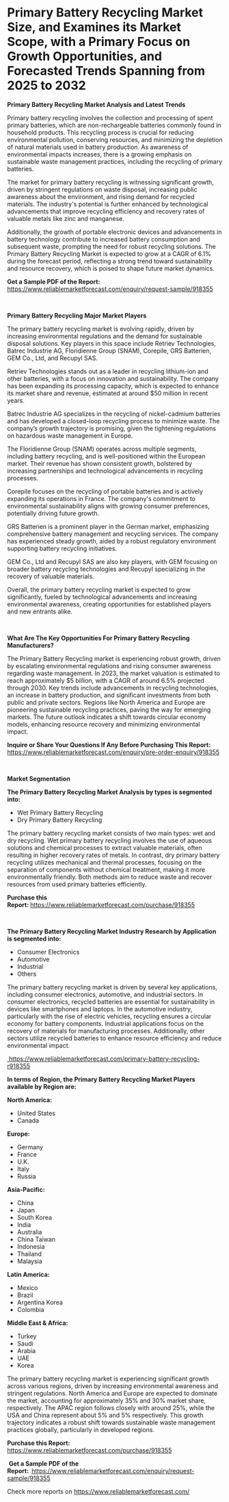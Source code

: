 <p><h1>Primary Battery Recycling Market Size, and Examines its Market Scope, with a Primary Focus on Growth Opportunities, and Forecasted Trends Spanning from 2025 to 2032</h1></p><p><strong>Primary Battery Recycling Market Analysis and Latest Trends</strong></p>
<p><p>Primary battery recycling involves the collection and processing of spent primary batteries, which are non-rechargeable batteries commonly found in household products. This recycling process is crucial for reducing environmental pollution, conserving resources, and minimizing the depletion of natural materials used in battery production. As awareness of environmental impacts increases, there is a growing emphasis on sustainable waste management practices, including the recycling of primary batteries.</p><p>The market for primary battery recycling is witnessing significant growth, driven by stringent regulations on waste disposal, increasing public awareness about the environment, and rising demand for recycled materials. The industry's potential is further enhanced by technological advancements that improve recycling efficiency and recovery rates of valuable metals like zinc and manganese.</p><p>Additionally, the growth of portable electronic devices and advancements in battery technology contribute to increased battery consumption and subsequent waste, prompting the need for robust recycling solutions. The Primary Battery Recycling Market is expected to grow at a CAGR of 6.1% during the forecast period, reflecting a strong trend toward sustainability and resource recovery, which is poised to shape future market dynamics.</p></p>
<p><strong>Get a Sample PDF of the Report:&nbsp;</strong> <a href="https://www.reliablemarketforecast.com/enquiry/request-sample/918355?utm_campaign=2325&utm_medium=2&utm_source=Github&utm_content=ia&utm_term=07032025&utm_id=primary-battery-recycling">https://www.reliablemarketforecast.com/enquiry/request-sample/918355</a></p>
<p>&nbsp;</p>
<p><strong>Primary Battery Recycling Major Market Players</strong></p>
<p><p>The primary battery recycling market is evolving rapidly, driven by increasing environmental regulations and the demand for sustainable disposal solutions. Key players in this space include Retriev Technologies, Batrec Industrie AG, Floridienne Group (SNAM), Corepile, GRS Batterien, GEM Co., Ltd, and Recupyl SAS.</p><p>Retriev Technologies stands out as a leader in recycling lithium-ion and other batteries, with a focus on innovation and sustainability. The company has been expanding its processing capacity, which is expected to enhance its market share and revenue, estimated at around $50 million in recent years. </p><p>Batrec Industrie AG specializes in the recycling of nickel-cadmium batteries and has developed a closed-loop recycling process to minimize waste. The company’s growth trajectory is promising, given the tightening regulations on hazardous waste management in Europe. </p><p>The Floridienne Group (SNAM) operates across multiple segments, including battery recycling, and is well-positioned within the European market. Their revenue has shown consistent growth, bolstered by increasing partnerships and technological advancements in recycling processes.</p><p>Corepile focuses on the recycling of portable batteries and is actively expanding its operations in France. The company's commitment to environmental sustainability aligns with growing consumer preferences, potentially driving future growth.</p><p>GRS Batterien is a prominent player in the German market, emphasizing comprehensive battery management and recycling services. The company has experienced steady growth, aided by a robust regulatory environment supporting battery recycling initiatives.</p><p>GEM Co., Ltd and Recupyl SAS are also key players, with GEM focusing on broader battery recycling technologies and Recupyl specializing in the recovery of valuable materials.</p><p>Overall, the primary battery recycling market is expected to grow significantly, fueled by technological advancements and increasing environmental awareness, creating opportunities for established players and new entrants alike.</p></p>
<p>&nbsp;</p>
<p><strong>What Are The Key Opportunities For Primary Battery Recycling Manufacturers?</strong></p>
<p><p>The Primary Battery Recycling market is experiencing robust growth, driven by escalating environmental regulations and rising consumer awareness regarding waste management. In 2023, the market valuation is estimated to reach approximately $5 billion, with a CAGR of around 6.5% projected through 2030. Key trends include advancements in recycling technologies, an increase in battery production, and significant investments from both public and private sectors. Regions like North America and Europe are pioneering sustainable recycling practices, paving the way for emerging markets. The future outlook indicates a shift towards circular economy models, enhancing resource recovery and minimizing environmental impact.</p></p>
<p><strong>Inquire or Share Your Questions If Any Before Purchasing This Report:</strong> <a href="https://www.reliablemarketforecast.com/enquiry/pre-order-enquiry/918355?utm_campaign=2325&utm_medium=2&utm_source=Github&utm_content=ia&utm_term=07032025&utm_id=primary-battery-recycling">https://www.reliablemarketforecast.com/enquiry/pre-order-enquiry/918355</a></p>
<p>&nbsp;</p>
<p><strong>Market Segmentation</strong></p>
<p><strong>The Primary Battery Recycling Market Analysis by types is segmented into:</strong></p>
<p><ul><li>Wet Primary Battery Recycling</li><li>Dry Primary Battery Recycling</li></ul></p>
<p><p>The primary battery recycling market consists of two main types: wet and dry recycling. Wet primary battery recycling involves the use of aqueous solutions and chemical processes to extract valuable materials, often resulting in higher recovery rates of metals. In contrast, dry primary battery recycling utilizes mechanical and thermal processes, focusing on the separation of components without chemical treatment, making it more environmentally friendly. Both methods aim to reduce waste and recover resources from used primary batteries efficiently.</p></p>
<p><strong>Purchase this Report:&nbsp;</strong><a href="https://www.reliablemarketforecast.com/purchase/918355?utm_campaign=2325&utm_medium=2&utm_source=Github&utm_content=ia&utm_term=07032025&utm_id=primary-battery-recycling">https://www.reliablemarketforecast.com/purchase/918355</a></p>
<p>&nbsp;</p>
<p><strong>The Primary Battery Recycling Market Industry Research by Application is segmented into:</strong></p>
<p><ul><li>Consumer Electronics</li><li>Automotive</li><li>Industrial</li><li>Others</li></ul></p>
<p><p>The primary battery recycling market is driven by several key applications, including consumer electronics, automotive, and industrial sectors. In consumer electronics, recycled batteries are essential for sustainability in devices like smartphones and laptops. In the automotive industry, particularly with the rise of electric vehicles, recycling ensures a circular economy for battery components. Industrial applications focus on the recovery of materials for manufacturing processes. Additionally, other sectors utilize recycled batteries to enhance resource efficiency and reduce environmental impact.</p></p>
<p><a href="https://www.reliablemarketforecast.com/primary-battery-recycling-r918355?utm_campaign=2325&utm_medium=2&utm_source=Github&utm_content=ia&utm_term=07032025&utm_id=primary-battery-recycling">&nbsp;https://www.reliablemarketforecast.com/primary-battery-recycling-r918355</a></p>
<p><strong>In terms of Region, the Primary Battery Recycling Market Players available by Region are:</strong></p>
<p>
    <p> <strong> North America: </strong>
        <ul>
            <li>United States</li>
            <li>Canada</li>
        </ul>
        </p> 
    <p> <strong> Europe: </strong>
        <ul>
            <li>Germany</li>
            <li>France</li>
            <li>U.K.</li>
            <li>Italy</li>
            <li>Russia</li>
        </ul>
        </p> 
    <p> <strong> Asia-Pacific: </strong>
        <ul>
            <li>China</li>
            <li>Japan</li>
            <li>South Korea</li>
            <li>India</li>
            <li>Australia</li>
            <li>China Taiwan</li>
            <li>Indonesia</li>
            <li>Thailand</li>
            <li>Malaysia</li>
        </ul>
        </p> 
    <p> <strong> Latin America: </strong>
        <ul>
            <li>Mexico</li>
            <li>Brazil</li>
            <li>Argentina Korea</li>
            <li>Colombia</li>
        </ul>
        </p> 
    <p> <strong> Middle East & Africa: </strong>
        <ul>
            <li>Turkey</li>
            <li>Saudi</li>
            <li>Arabia</li>
            <li>UAE</li>
            <li>Korea</li>
        </ul>
    </p>
    </p>
<p><p>The primary battery recycling market is experiencing significant growth across various regions, driven by increasing environmental awareness and stringent regulations. North America and Europe are expected to dominate the market, accounting for approximately 35% and 30% market share, respectively. The APAC region follows closely with around 25%, while the USA and China represent about 5% and 5% respectively. This growth trajectory indicates a robust shift towards sustainable waste management practices globally, particularly in developed regions.</p></p>
<p><strong>Purchase this Report: </strong><a href="https://www.reliablemarketforecast.com/purchase/918355?utm_campaign=2325&utm_medium=2&utm_source=Github&utm_content=ia&utm_term=07032025&utm_id=primary-battery-recycling">https://www.reliablemarketforecast.com/purchase/918355</a></p>
<p>&nbsp;<strong>Get a Sample PDF of the Report:&nbsp;&nbsp;</strong><a href="https://www.reliablemarketforecast.com/enquiry/request-sample/918355?utm_campaign=2325&utm_medium=2&utm_source=Github&utm_content=ia&utm_term=07032025&utm_id=primary-battery-recycling">https://www.reliablemarketforecast.com/enquiry/request-sample/918355</a></p>
<p><strong></strong></p>
<p>Check more reports on <a href="https://www.reliablemarketforecast.com/?utm_campaign=2325&utm_medium=2&utm_source=Github&utm_content=ia&utm_term=07032025&utm_id=primary-battery-recycling">https://www.reliablemarketforecast.com/</a></p>
